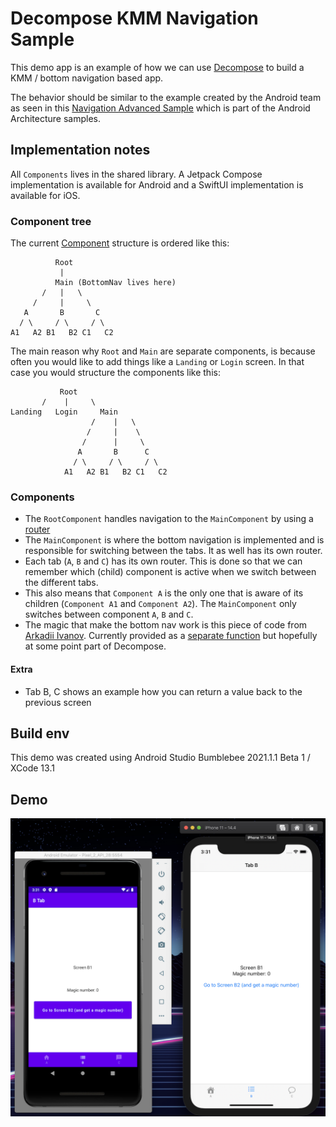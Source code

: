 # Decompose KMM Navigation Sample

This demo app is an example of how we can use [Decompose](https://arkivanov.github.io/Decompose/getting-started/installation/) to build a KMM / bottom navigation based app. 

The behavior should be similar to the example created by the Android team as seen in this [Navigation Advanced Sample](https://github.com/android/architecture-components-samples/tree/master/NavigationAdvancedSample) which is part of the Android Architecture samples.


## Implementation notes

All `Components` lives in the shared library. A Jetpack Compose implementation is available for Android and a SwiftUI implementation is available for iOS.

### Component tree
The current [Component](https://arkivanov.github.io/Decompose/component/overview/) structure is ordered like this:

```
          Root      
           |      
          Main (BottomNav lives here)      
       /   |   \
     /     |     \
   A       B       C 
  / \     / \     / \
A1   A2 B1   B2 C1   C2
```

The main reason why `Root` and `Main` are separate components, is because often you would like to add things like a `Landing` or `Login` screen. In that case you would structure the components like this:  

```
           Root  
       /    |     \
Landing   Login     Main
                  /    |   \
                 /     |    \     
                /      |     \
               A       B      C 
              / \     / \     / \
            A1   A2 B1   B2 C1   C2
```

### Components
* The `RootComponent` handles navigation to the `MainComponent` by using a [router](https://arkivanov.github.io/Decompose/router/overview/)
* The `MainComponent` is where the bottom navigation is implemented and is responsible for switching between the tabs. It as well has its own router.
* Each tab (`A`, `B` and `C`) has its own router. This is done so that we can remember which (child) component is active when we switch between the different tabs.
* This also means that `Component A` is the only one that is aware of its children (`Component A1` and `Component A2`). The `MainComponent` only switches between component `A`, `B` and `C`.
* The magic that make the bottom nav work is this piece of code from [Arkadii Ivanov](https://github.com/arkivanov/Decompose/discussions/178#discussioncomment-1005820). Currently provided as a [separate function](https://github.com/falcon4ever/KMM-demos/blob/main/DecomposeNavigationSample/app/src/main/java/com/epicwindmill/navigationsample/utils/DecomposeExt.kt) but hopefully at some point part of Decompose.

#### Extra
* Tab B, C shows an example how you can return a value back to the previous screen

## Build env
This demo was created using Android Studio Bumblebee 2021.1.1 Beta 1 / XCode 13.1

## Demo

![Mobile](screenshots/bottomnav_demo_android_ios.png)